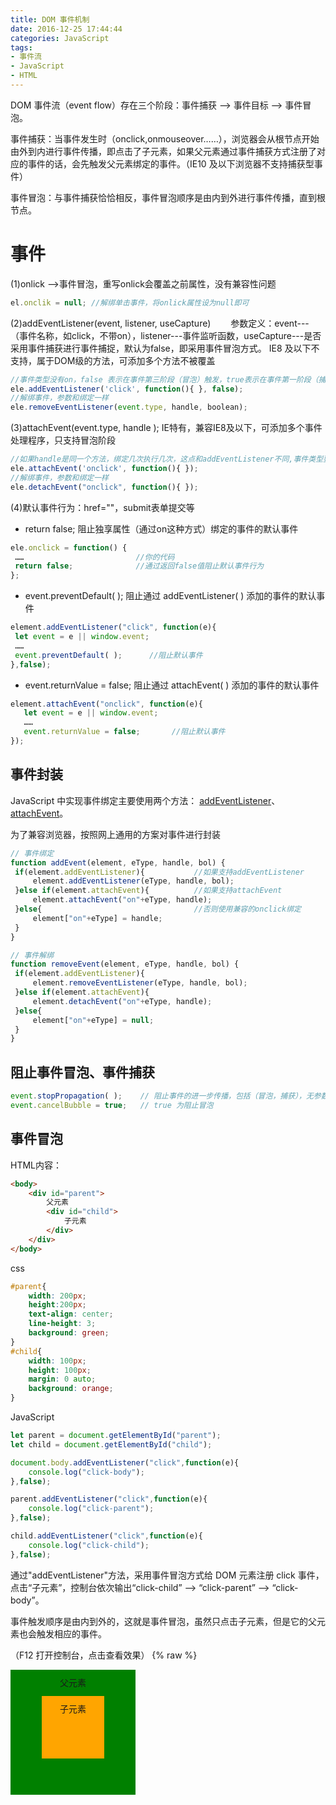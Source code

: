 ```yaml
---
title: DOM 事件机制
date: 2016-12-25 17:44:44
categories: JavaScript
tags:
- 事件流
- JavaScript
- HTML
---
```


DOM 事件流（event  flow）存在三个阶段：事件捕获 --> 事件目标 --> 事件冒泡。

事件捕获：当事件发生时（onclick,onmouseover……），浏览器会从根节点开始由外到内进行事件传播，即点击了子元素，如果父元素通过事件捕获方式注册了对应的事件的话，会先触发父元素绑定的事件。（IE10 及以下浏览器不支持捕获型事件）

事件冒泡：与事件捕获恰恰相反，事件冒泡顺序是由内到外进行事件传播，直到根节点。
<!-- more -->
# 事件

(1)onlick -->事件冒泡，重写onlick会覆盖之前属性，没有兼容性问题

```javascript
el.onclik = null; //解绑单击事件，将onlick属性设为null即可
```

(2)addEventListener(event, listener, useCapture)　　
参数定义：event---（事件名称，如click，不带on），listener---事件监听函数，useCapture---是否采用事件捕获进行事件捕捉，默认为false，即采用事件冒泡方式。 IE8 及以下不支持，属于DOM级的方法，可添加多个方法不被覆盖

```javascript
//事件类型没有on，false 表示在事件第三阶段（冒泡）触发，true表示在事件第一阶段（捕获）触发。 如果handle是同一个方法，只执行一次。
ele.addEventListener('click', function(){ }, false);  
//解绑事件，参数和绑定一样
ele.removeEventListener(event.type, handle, boolean);
```


(3)attachEvent(event.type, handle ); IE特有，兼容IE8及以下，可添加多个事件处理程序，只支持冒泡阶段

```javascript
//如果handle是同一个方法，绑定几次执行几次，这点和addEventListener不同,事件类型要加on,例如onclick而不是click
ele.attachEvent('onclick', function(){ }); 
//解绑事件，参数和绑定一样
ele.detachEvent("onclick", function(){ });
```

(4)默认事件行为：href=""，submit表单提交等

* return false; 阻止独享属性（通过on这种方式）绑定的事件的默认事件

```javascript
ele.onclick = function() {
 ……                         //你的代码
 return false;              //通过返回false值阻止默认事件行为
};
```

* event.preventDefault( ); 阻止通过 addEventListener( ) 添加的事件的默认事件

```javascript
element.addEventListener("click", function(e){
 let event = e || window.event;
 ……
 event.preventDefault( );      //阻止默认事件
},false);
```

* event.returnValue = false; 阻止通过 attachEvent( ) 添加的事件的默认事件

```javascript
element.attachEvent("onclick", function(e){
   let event = e || window.event;
   ……
   event.returnValue = false;       //阻止默认事件
});
```

## 事件封装

JavaScript 中实现事件绑定主要使用两个方法： [addEventListener](https://developer.mozilla.org/en-US/docs/Web/API/EventTarget/addEventListener)、[attachEvent](https://developer.mozilla.org/en-US/docs/Web/API/EventTarget/attachEvent)。

为了兼容浏览器，按照网上通用的方案对事件进行封装

```javascript
// 事件绑定
function addEvent(element, eType, handle, bol) {
 if(element.addEventListener){           //如果支持addEventListener
     element.addEventListener(eType, handle, bol);
 }else if(element.attachEvent){          //如果支持attachEvent
     element.attachEvent("on"+eType, handle);
 }else{                                  //否则使用兼容的onclick绑定
     element["on"+eType] = handle;
 }
}
```

```javascript
// 事件解绑
function removeEvent(element, eType, handle, bol) {
 if(element.addEventListener){
     element.removeEventListener(eType, handle, bol);
 }else if(element.attachEvent){
     element.detachEvent("on"+eType, handle);
 }else{
     element["on"+eType] = null;
 }
}
```

## 阻止事件冒泡、事件捕获

```javascript
event.stopPropagation( );    // 阻止事件的进一步传播，包括（冒泡，捕获），无参数
event.cancelBubble = true;   // true 为阻止冒泡
```

## 事件冒泡

HTML内容：

```html
<body>
    <div id="parent">
        父元素
        <div id="child">
            子元素
        </div>
    </div>
</body>
```

css

```css
#parent{
    width: 200px;
    height:200px;
    text-align: center;
    line-height: 3;
    background: green;
}
#child{
    width: 100px;
    height: 100px;
    margin: 0 auto;
    background: orange;
}
```

JavaScript

```javascript
let parent = document.getElementById("parent");
let child = document.getElementById("child");

document.body.addEventListener("click",function(e){
    console.log("click-body");
},false);

parent.addEventListener("click",function(e){
    console.log("click-parent");
},false);

child.addEventListener("click",function(e){
    console.log("click-child");
},false);
```

通过"addEventListener"方法，采用事件冒泡方式给 DOM 元素注册 click 事件，点击“子元素”，控制台依次输出“click-child” --> “click-parent” --> “click-body”。

事件触发顺序是由内到外的，这就是事件冒泡，虽然只点击子元素，但是它的父元素也会触发相应的事件。

（F12 打开控制台，点击查看效果）
{% raw %}
<!DOCTYPE html>
<html>
<head>
    <meta charset="utf-8">
    <title>DOM 事件</title>
    <style>
        #parent1{
            width: 200px;
            height:200px;
            text-align: center;
            line-height: 3;
            background: green;
        }
        #child1{
            width: 100px;
            height: 100px;
            margin: 0 auto;
            background: orange;
        }
    </style>
</head>
<body>
    <div id="parent1">
        父元素
        <div id="child1">
            子元素
        </div>
    </div>
    <script type="text/javascript">
        let parent = document.getElementById("parent1");
        let child = document.getElementById("child1");
    
        document.body.addEventListener("click",function(e){
            console.log("click-body");
        },false);
        
        parent.addEventListener("click",function(e){
            console.log("click-parent");
        },false);

        child.addEventListener("click",function(e){
            console.log("click-child");
        },false);
    </script>
</body>
</html>
{% endraw %}

如果点击子元素不想触发父元素的事件怎么办？
那就是停止事件传播---event.stopPropagation();

```javascript
child.addEventListener("click",function(e){
　　console.log("click-child");
  　e.stopPropagation();
},false)
```

（F12 打开控制台，点击查看效果）
{% raw %}
<!DOCTYPE html>
<html>
<head>
    <meta charset="utf-8">
    <title>DOM 事件</title>
    <style>
        #parent2{
            width: 200px;
            height:200px;
            text-align: center;
            line-height: 3;
            background: green;
        }
        #child2{
            width: 100px;
            height: 100px;
            margin: 0 auto;
            background: orange;
        }
    </style>
</head>
<body>
    <div id="parent2">
        父元素
        <div id="child2">
            子元素
        </div>
    </div>
    <script type="text/javascript">
        let parent = document.getElementById("parent2");
        let child = document.getElementById("child2");
    
        document.body.addEventListener("click",function(e){
            console.log("click-body");
        },false);
        
        parent.addEventListener("click",function(e){
            console.log("click-parent");
        },false);

        child.addEventListener("click",function(e){
            console.log("click-child");
            e.stopPropagation();
        },false);
    </script>
</body>
</html>
{% endraw %}

## 事件捕获

修改上面事件冒泡的例子

```javascript
let parent = document.getElementById("parent");
let child = document.getElementById("child");

document.body.addEventListener("click", function(e) {
    console.log("click-body");
}, false);

parent.addEventListener("click", function(e) {
    console.log("click-parent---事件传播");
}, false);　　　　　　　　
//新增事件捕获
parent.addEventListener("click", function(e) {
    console.log("click-parent--事件捕获");
}, true);

child.addEventListener("click", function(e) {
    console.log("click-child");
}, false);
```

（F12 打开控制台，点击查看效果）
{% raw %}
<!DOCTYPE html>
<html>
<head>
    <meta charset="utf-8">
    <title>DOM 事件</title>
    <style>
        #parent3{
            width: 200px;
            height:200px;
            text-align: center;
            line-height: 3;
            background: green;
        }
        #child3{
            width: 100px;
            height: 100px;
            margin: 0 auto;
            background: orange;
        }
    </style>
</head>
<body>
    <div id="parent3">
        父元素
        <div id="child3">
            子元素
        </div>
    </div>
    <script type="text/javascript">
        let parent = document.getElementById("parent3");
        let child = document.getElementById("child3");

        document.body.addEventListener("click", function(e) {
            console.log("click-body");
        }, false);

        parent.addEventListener("click", function(e) {
            console.log("click-parent---事件传播");
        }, false);　　　　　　　　
        //新增事件捕获
        parent.addEventListener("click", function(e) {
            console.log("click-parent--事件捕获");
        }, true);

        child.addEventListener("click", function(e) {
            console.log("click-child");
        }, false);
    </script>
</body>
</html>
{% endraw %}

## 事件委托（事件代理）

事件委托：利用事件冒泡的特性，将里层的事件委托给外层事件，根据event对象的属性进行事件委托，改善性能。
使用事件委托能够避免对特定的每个节点添加事件监听器；事件监听器是被添加到它们的父元素上。事件监听器会分析从子元素冒泡上来的事件，找到是哪个子元素的事件。

HTML

```html
<table id="outside">
	<tr><td class='t' id="t1">one</td></tr>
	<tr><td class='t' id="t2">two</td></tr>
</table>
```



JavaScript

```javascript
function modify() {
  let t2 = document.getElementById("t2");
  if (t2.firstChild.nodeValue === "three") {
    t2.firstChild.nodeValue = "two";
  } else {
    t2.firstChild.nodeValue = "three";
  }
}

let el = document.getElementById("outside");
el.addEventListener("click", modify, false);
```



